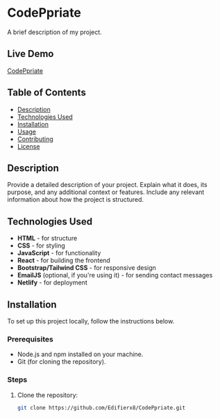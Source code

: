 # CodePpriate

A brief description of my project.

## Live Demo

[CodePpriate](https://dancing-kelpie-0a0c44.netlify.app/#hero)

## Table of Contents

- [Description](#description)
- [Technologies Used](#technologies-used)
- [Installation](#installation)
- [Usage](#usage)
- [Contributing](#contributing)
- [License](#license)

## Description

Provide a detailed description of your project. Explain what it does, its purpose, and any additional context or features. Include any relevant information about how the project is structured.

## Technologies Used

- **HTML** - for structure
- **CSS** - for styling
- **JavaScript** - for functionality
- **React** - for building the frontend
- **Bootstrap/Tailwind CSS** - for responsive design
- **EmailJS** (optional, if you're using it) - for sending contact messages
- **Netlify** - for deployment

## Installation

To set up this project locally, follow the instructions below.

### Prerequisites

- Node.js and npm installed on your machine.
- Git (for cloning the repository).

### Steps

1. Clone the repository:
   ```bash
   git clone https://github.com/Edifierx8/CodePpriate.git
